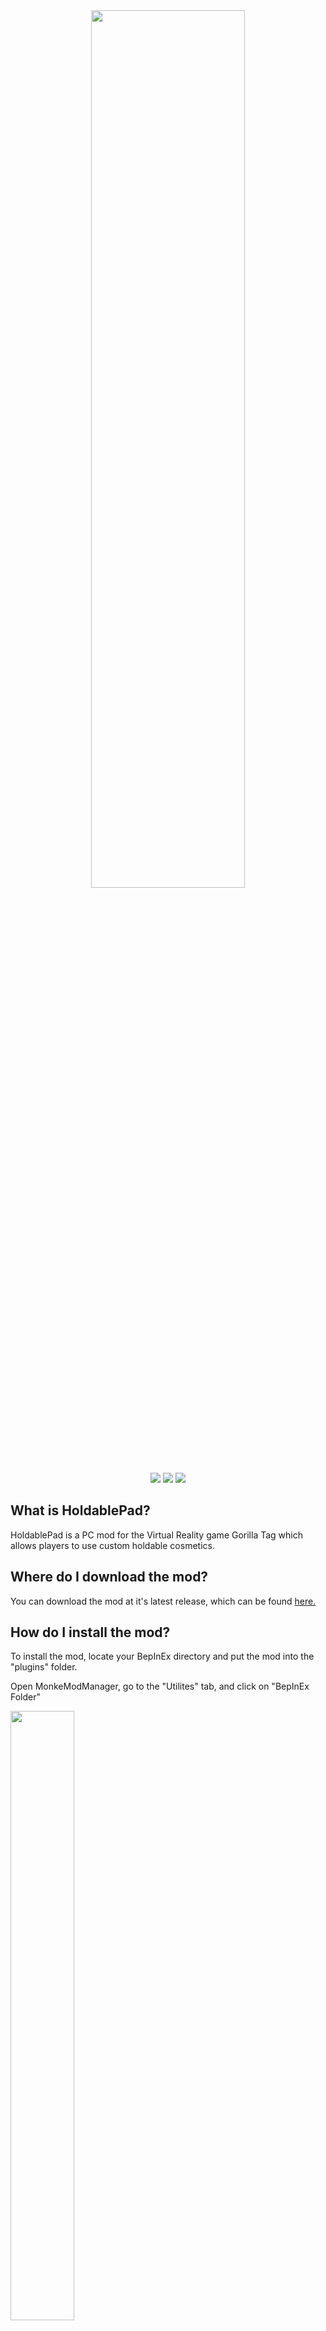 <div align="center">
 <img src="https://github.com/developer9998/HoldablePad/blob/main/Marketing/DevHoldablePadBanner.png?raw=true" width=70% height=60%</img><br>
 <a href="https://github.com/developer9998/HoldablePad/blob/main/LICENSE/">   
 <a href="https://github.com/developer9998/HoldablePad/blob/main/LICENSE/">   
 <img src="https://img.shields.io/github/license/developer9998/HoldablePad?label=License&style=flat-square"</img></a>
 <a href="https://github.com/developer9998/HoldablePad/releases/latest">
 <img src="https://img.shields.io/github/downloads/developer9998/HoldablePad/total?label=Downloads&style=flat-square"<img></a>
 <a href="https://discord.gg/dev9998">
 <img src="https://img.shields.io/discord/989239017511989258?label=Discord&style=flat-square"</img></a>
</div>

## What is HoldablePad?
HoldablePad is a PC mod for the Virtual Reality game Gorilla Tag which allows players to use custom holdable cosmetics.

## Where do I download the mod?
You can download the mod at it's latest release, which can be found [here.](https://github.com/developer9998/HoldablePad/releases/latest)

## How do I install the mod?
To install the mod, locate your BepInEx directory and put the mod into the "plugins" folder.<br>

Open MonkeModManager, go to the "Utilites" tab, and click on "BepInEx Folder"

<img src="https://github.com/developer9998/HoldablePad/blob/main/Guides/MonkeMod1.png?raw=true" width=45% height=50%>

After that, you should be able to locate the "plugins" folder in the opened directory

<img src="https://github.com/developer9998/HoldablePad/blob/main/Guides/BepIn1.png?raw=true" width=45% height=50%>

## How do I install custom holdables?
When the game is opened with the mod, a new "Holdables" folder should be created in the same directory as the mod itself.

<img src="https://github.com/developer9998/HoldablePad/blob/main/Guides/Directory1.png?raw=true" width=45% height=50%>

When you have your custom holdables downloaded, you can easily just paste them into that "Holdables" folder.

<img src="https://github.com/developer9998/HoldablePad/blob/main/Guides/Directory2.png?raw=true" width=45% height=50%><br>
###### You can find custom holdables in my Discord server, which can be found [here.](https://discord.gg/dev9998)

### How do I create my own holdables?
You can create your own holdables using the Unity Project:<br>
https://github.com/developer9998/HoldablePadUnityProject

Make sure you open the project with Unity 2019.3.15:<br>
https://unity3d.com/get-unity/download/archive

### License
This product is not affiliated with Gorilla Tag or Another Axiom LLC and is not endorsed or otherwise sponsored by Another Axiom LLC. Portions of the materials contained herein are property of Another Axiom LLC. ©2021 Another Axiom LLC.
